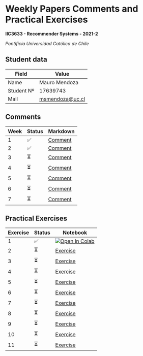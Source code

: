 # Weekly Papers Comments and Practical Exercises

**IIC3633 - Recommender Systems - 2021-2**

_Pontificia Universidad Católica de Chile_


## Student data

Field      | Value
---------- | -----------------
Name       | Mauro Mendoza
Student Nº | 17639743
Mail       | [msmendoza@uc.cl](mailto:msmendoza@uc.cl)

## Comments

Week |          Status          | Markdown
---- | -------------------------|-----------
1    | :white_check_mark:       | [Comment](https://github.com/msmendoza/lecturasIIC3633-2021/blob/master/Comments/lectura1.MD)
2    | :white_check_mark:       | [Comment](https://github.com/msmendoza/lecturasIIC3633-2021/blob/master/Comments/lectura2.MD)
3    | :hourglass_flowing_sand: | [Comment](https://github.com/msmendoza/lecturasIIC3633-2021)
4    | :hourglass_flowing_sand: | [Comment](https://github.com/msmendoza/lecturasIIC3633-2021)
5    | :hourglass_flowing_sand: | [Comment](https://github.com/msmendoza/lecturasIIC3633-2021)
6    | :hourglass_flowing_sand: | [Comment](https://github.com/msmendoza/lecturasIIC3633-2021)
7    | :hourglass_flowing_sand: | [Comment](https://github.com/msmendoza/lecturasIIC3633-2021)

## Practical Exercises

Exercise |          Status          | Notebook
-------- | ------------------------ | ---------
1        | :white_check_mark:       | [![Open In Colab](https://colab.research.google.com/assets/colab-badge.svg)](https://colab.research.google.com/github/msmendoza/lecturasIIC3633-2021/blob/master/Exercises/01_Most_Popular_y_Item_Average_Rating.ipynb)
2        | :hourglass_flowing_sand: | [Exercise](https://github.com/msmendoza/lecturasIIC3633-2021)
3        | :hourglass_flowing_sand: | [Exercise](https://github.com/msmendoza/lecturasIIC3633-2021)
4        | :hourglass_flowing_sand: | [Exercise](https://github.com/msmendoza/lecturasIIC3633-2021)
5        | :hourglass_flowing_sand: | [Exercise](https://github.com/msmendoza/lecturasIIC3633-2021)
6        | :hourglass_flowing_sand: | [Exercise](https://github.com/msmendoza/lecturasIIC3633-2021)
7        | :hourglass_flowing_sand: | [Exercise](https://github.com/msmendoza/lecturasIIC3633-2021)
8        | :hourglass_flowing_sand: | [Exercise](https://github.com/msmendoza/lecturasIIC3633-2021)
9        | :hourglass_flowing_sand: | [Exercise](https://github.com/msmendoza/lecturasIIC3633-2021)
10       | :hourglass_flowing_sand: | [Exercise](https://github.com/msmendoza/lecturasIIC3633-2021)
11       | :hourglass_flowing_sand: | [Exercise](https://github.com/msmendoza/lecturasIIC3633-2021)

[comment]: <> (:hourglass_flowing_sand:)
[comment]: <> (:white_check_mark:)
